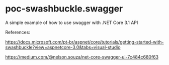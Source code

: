 # poc-swashbuckle.swagger
A simple example of how to use swagger with .NET Core 3.1 API


References:

https://docs.microsoft.com/pt-br/aspnet/core/tutorials/getting-started-with-swashbuckle?view=aspnetcore-3.0&tabs=visual-studio

https://medium.com/@nelson.souza/net-core-swagger-ui-7c484c680f63
